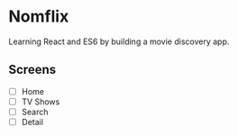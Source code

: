 # Nomflix

Learning React and ES6 by building a movie discovery app.

## Screens

- [ ] Home
- [ ] TV Shows
- [ ] Search
- [ ] Detail
